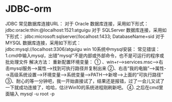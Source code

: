 # JDBC-orm
JDBC
常见数据库连接URL：
对于 Oracle 数据库连接，采用如下形式： 
jdbc:oracle:thin:@localhost:1521:atguigu
对于 SQLServer 数据库连接，采用如下形式：
jdbc:microsoft:sqlserver//localhost:1433; DatabaseName=sid
对于 MYSQL 数据库连接，采用如下形式：   
jdbc:mysql://localhost:3306/atguigu
win 10系统中mysql安装：
常见错误：
1.cmd中输入mysql，出错"mysql"不是内部或外部命令，也不是可运行的程序或批处理文件
解决方法：
重新配置环境变量：
① 、win+r-->services.msc-->右击mysql服务-->属性-->找到可执行路径并复制出来
②、右击“我的电脑”-->属性-->高级系统设置-->环境变量-->系统变量-->PATH-->新增-->上面的“可执行路径”
③、耐心的等一分钟吧，我一开始直接试了，结果还是报错，过了一会儿又试了一下就成功连接了，哈哈，估计Win10的系统进程刚刷新吧。
④. 之后在cmd里面输入 mysql -u root -p
